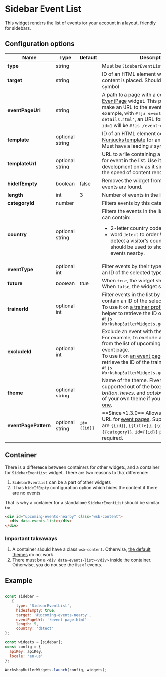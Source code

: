 # Sidebar Event List

This widget renders the list of events for your account in a layout, friendly for sidebars.

## Configuration options

| Name | Type | Default | Description |
|------|------|---------|-------------|
| **type** | string | | Must be `SidebarEventList` for this widget |
| **target** | string | | ID of an HTML element where the widget's content is placed. Should have a leading `#` symbol |
| **eventPageUrl** | string | | A path to a page with a configured [EventPage](event-page.md) widget. This path is used to make an URL to the event page. For example, with `#!js eventPageUrl='/event-details.html'`, an URL for the event with `id=1` will be `#!js /event-details.html?id=1`
| **template** | optional string || ID of an HTML element containing a [Nunjucks template](https://mozilla.github.io/nunjucks/) for an event in the list. Must have a leading `#` symbol. |
| **templateUrl** | optional string || URL to a file containing a [Nunjucks template](https://mozilla.github.io/nunjucks/) for event in the list. Use it during the development only as it significantly reduces the speed of content rendering. |
| **hideIfEmpty** | boolean | false | Removes the widget from the page if no events are found. |
| **length** | int | 3 | Number of events in the list |
| **categoryId** | number | | Filters events by this category |
| **country** | optional string || Filters the events in the list by country. It can contain:<ul><li>2-letter country code, ex. `DE`</li><li>word `detect` to order Workshop Butler to detect a visitor’s country by IP. This should be used to show visitors the events nearby.</li></ul> |
| **eventType** | optional int || Filter events by their type. It should contain an ID of the selected type. |
| **future** | boolean | true | When `true`, the widget shows future events. When `false`, the widget shows past events. |
| **trainerId** | optional int || Filter events in the list by a trainer. It should contain an ID of the selected trainer. <br>To use it on [a trainer profile page](trainer-profile.md), use a helper to retrieve the ID of the trainer:<br>`#!js WorkshopButlerWidgets.getQueryParam('id')` |
| **excludeId** | optional int || Exclude an event with the ID from the list. For example, to exclude a current event from the list of upcoming events on the event page. <br>To use it on [an event page](event-page.md), use a helper to retrieve the ID of the trainer:<br>`#!js WorkshopButlerWidgets.getQueryParam('id')` |
| **theme** | optional string || Name of the theme. Five themes are supported out of the box: *alfred*, *dacota*, *britton*, *hayes*, and *gatsby*. Provide a name of your own theme if you [created a custom one](../../widgets/custom/theme.md). |
| **eventPagePattern** | optional string | `id={{id}}` | ==Since v1.3.0== Allows to configure the URL for [event pages](event-page.md). Supported parameters are `{{id}}`, `{{title}}`, `{{dates}}` and `{{category}}`. `id={{id}}` parameter is required. |

## Container
There is a difference between containers for other widgets, and a container for `SidebarEventList` widget. There are two
reasons to that difference:

1. `SidebarEventList` can be a part of other widgets
2. It has `hideIfEmpty` configuration option which hides the content if there are no events.

That is why a container for a standalone `SidebarEventList` should be similar to:

```html
<div id="upcoming-events-nearby" class="wsb-content">
  <div data-events-list></div>
</div>
``` 

### Important takeaways
1. A container should have a class `wsb-content`. Otherwise, [the default themes](/themes/index.md) do not work
2. There must be a `<div data-events-list></div>` inside the container. Otherwise, you do not see the list of events.

## Example

```javascript

const sidebar = 
   {
     type: 'SidebarEventList',
     hideIfEmpty: true,
     target: '#upcoming-events-nearby',
     eventPageUrl: '/event-page.html',
     length: 5,
     country: 'detect'
};

const widgets = [sidebar];
const config = {
  apiKey: apiKey,
  locale: 'en-us'
};

WorkshopButlerWidgets.launch(config, widgets);
```
